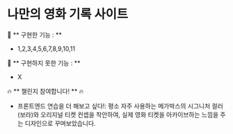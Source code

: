 # 나만의 영화 기록 사이트

📝 ** 구현한 기능 : **
- 1,2,3,4,5,6,7,8,9,10,11

📝 ** 구현하지 못한 기능 : **
- X

🔥 ** 챌린지 참여합니다! ** 🔥
- 프론트엔드 연습을 더 해보고 싶다!: 평소 자주 사용하는 메가박스의 시그니처 컬러(보라)와 오리지널 티켓 컨셉을 착안하여, 실제 영화 티켓을 아카이브하는 느낌을 주는 디자인으로 꾸며보았습니다.